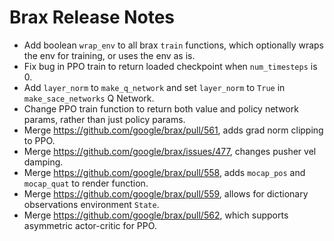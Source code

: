 # Brax Release Notes

* Add boolean `wrap_env` to all brax `train` functions, which optionally wraps the env for training, or uses the env as is.
* Fix bug in PPO train to return loaded checkpoint when `num_timesteps` is 0.
* Add `layer_norm` to `make_q_network` and set `layer_norm` to `True` in `make_sace_networks` Q Network.
* Change PPO train function to return both value and policy network params, rather than just policy params.
* Merge https://github.com/google/brax/pull/561, adds grad norm clipping to PPO.
* Merge https://github.com/google/brax/issues/477, changes pusher vel damping.
* Merge https://github.com/google/brax/pull/558, adds `mocap_pos` and `mocap_quat` to render function.
* Merge https://github.com/google/brax/pull/559, allows for dictionary observations environment `State`.
* Merge https://github.com/google/brax/pull/562, which supports asymmetric actor-critic for PPO.
